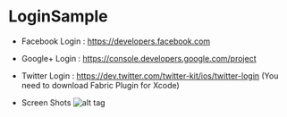 LoginSample
===========

- Facebook Login
: https://developers.facebook.com

- Google+ Login
: https://console.developers.google.com/project

- Twitter Login
: https://dev.twitter.com/twitter-kit/ios/twitter-login
(You need to download Fabric Plugin for Xcode)

- Screen Shots
![alt tag](https://raw.githubusercontent.com/dexjkim/LoginSample/master/LoginSample/ScreenShots/ScreenShot-1.PNG)